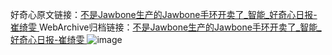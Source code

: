 好奇心原文链接：[不是Jawbone生产的Jawbone手环开卖了_智能_好奇心日报-崔绮雯 ](https://www.qdaily.com/articles/10531.html)
WebArchive归档链接：[不是Jawbone生产的Jawbone手环开卖了_智能_好奇心日报-崔绮雯 ](http://web.archive.org/web/20190623160503/https://www.qdaily.com/articles/10531.html)
![image](http://ww3.sinaimg.cn/large/007d5XDply1g3vzh1paypj30u0358e81)